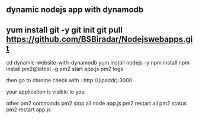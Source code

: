 dynamic nodejs app with dynamodb
----------------------------------------------------

yum install git -y 
git init 
git pull https://github.com/BSBiradar/Nodejswebapps.git
----------------------------------------------------
cd dynamic-website-with-dynamodb
yum install nodejs -y 
npm install 
npm install pm2@latest -g 
pm2 start app.js 
pm2 logs

then go to chrome check with :  http://(ipaddr):3000

your application is visible to you

other pm2 commands
pm2 stop all
node app.js
pm2 restart all
pm2 status
pm2 restart app.js 
